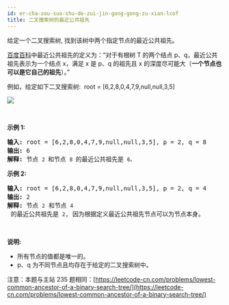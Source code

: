 ```yaml
---
id: er-cha-sou-suo-shu-de-zui-jin-gong-gong-zu-xian-lcof
title: 二叉搜索树的最近公共祖先
---
```

给定一个二叉搜索树, 找到该树中两个指定节点的最近公共祖先。

[百度百科](https://baike.baidu.com/item/%E6%9C%80%E8%BF%91%E5%85%AC%E5%85%B1%E7%A5%96%E5%85%88/8918834?fr=aladdin)中最近公共祖先的定义为：“对于有根树 T 的两个结点 p、q，最近公共祖先表示为一个结点 x，满足 x 是 p、q 的祖先且 x 的深度尽可能大（**一个节点也可以是它自己的祖先**）。”

例如，给定如下二叉搜索树:  root = [6,2,8,0,4,7,9,null,null,3,5]

![](https://assets.leetcode-cn.com/aliyun-lc-upload/uploads/2018/12/14/binarysearchtree_improved.png)

 

**示例 1:**


<pre><strong>输入:</strong> root = [6,2,8,0,4,7,9,null,null,3,5], p = 2, q = 8<br/><strong>输出:</strong> 6 <br/><strong>解释: </strong>节点 <code>2 </code>和节点 <code>8 </code>的最近公共祖先是 <code>6。</code><br/></pre>

**示例 2:**


<pre><strong>输入:</strong> root = [6,2,8,0,4,7,9,null,null,3,5], p = 2, q = 4<br/><strong>输出:</strong> 2<br/><strong>解释: </strong>节点 <code>2</code> 和节点 <code>4</code> 的最近公共祖先是 <code>2</code>, 因为根据定义最近公共祖先节点可以为节点本身。</pre>

 

**说明:**


- 所有节点的值都是唯一的。
- p、q 为不同节点且均存在于给定的二叉搜索树中。

注意：本题与主站 235 题相同：[https://leetcode-cn.com/problems/lowest-common-ancestor-of-a-binary-search-tree/](https://leetcode-cn.com/problems/lowest-common-ancestor-of-a-binary-search-tree/)
